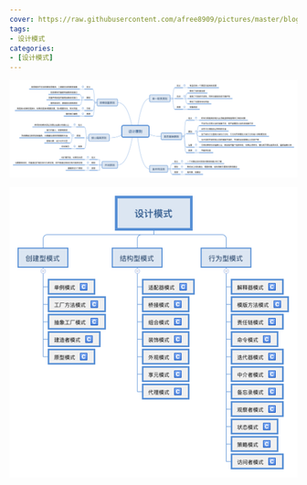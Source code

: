 ```yaml
---
cover: https://raw.githubusercontent.com/afree8909/pictures/master/blog20200428154705.png
tags: 
- 设计模式
categories:
- [设计模式]
---
```


![](https://raw.githubusercontent.com/afree8909/pictures/master/blog20200428154705.png)

![](https://raw.githubusercontent.com/afree8909/pictures/master/blog20200428154718.png)


